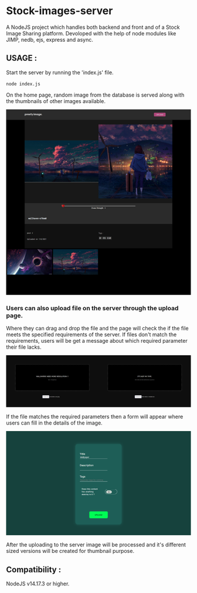 # Stock-images-server

A NodeJS project which handles both backend and front and of a Stock Image Sharing platform. 
Devoloped with the help of node modules like JIMP, nedb, ejs, express and async.

## USAGE :
Start the server by running the 'index.js' file.  
```
node index.js
```

On the home page, random image from the database is served along with the thumbnails of other images available.  

![Preview of the home page](Preview.jpg)


### Users can also upload file on the server through the upload page.  

Where they can drag and drop the file and the page will check the if the file meets the specified requirements of the server.
If files don't match the requirements, users will be get a message about which required parameter their file lacks.

![Upload warning preview](upload_preview.jpg)

If the file matches the required parameters then a form will appear where users can fill in the details of the image.

![upload form](upload_form.png)

After the uploading to the server image will be processed and it's different sized versions will be created for thumbnail purpose.

## Compatibility :  
NodeJS v14.17.3 or higher.

